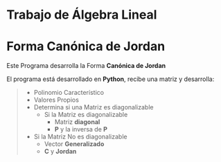 # Trabajo de Álgebra Lineal
# Forma Canónica de Jordan

Este Programa desarrolla la Forma **Canónica de Jordan**

El programa está desarrollado en **Python**, recibe una matriz y desarrolla:

> - Polinomio Característico
> - Valores Propios
> - Determina si una Matriz es diagonalizable
>   - Si la Matriz es diagonalizable
>     - Matriz **diagonal**
>     - **P** y la inversa de **P**
>  - Si la Matriz No es diagonalizable
>    - Vector **Generalizado**
>    - **C** y **Jordan**
